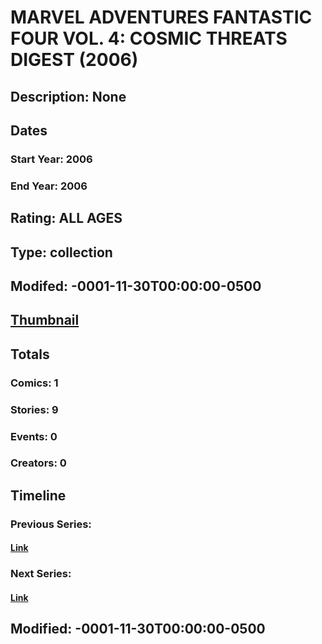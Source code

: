 # MARVEL ADVENTURES FANTASTIC FOUR VOL. 4: COSMIC THREATS DIGEST (2006)
## Description: None
## Dates
### Start Year: 2006
### End Year: 2006
## Rating: ALL AGES
## Type: collection
## Modifed: -0001-11-30T00:00:00-0500
## [Thumbnail](http://i.annihil.us/u/prod/marvel/i/mg/5/60/4bc5bfaddfa69.jpg)
## Totals
### Comics: 1
### Stories: 9
### Events: 0
### Creators: 0
## Timeline
### Previous Series: 
#### [Link]()
### Next Series: 
#### [Link]()
## Modified: -0001-11-30T00:00:00-0500
